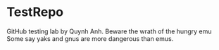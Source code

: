 # TestRepo
GitHub testing lab by Quynh Anh.
Beware the wrath of the hungry emu
Some say yaks and gnus are more dangerous than emus.
